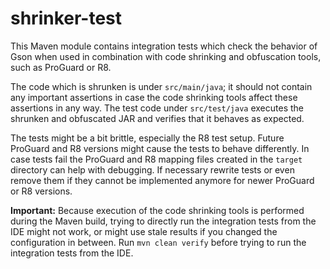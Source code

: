 # shrinker-test

This Maven module contains integration tests which check the behavior of Gson when used in combination with code shrinking and obfuscation tools, such as ProGuard or R8.

The code which is shrunken is under `src/main/java`; it should not contain any important assertions in case the code shrinking tools affect these assertions in any way. The test code under `src/test/java` executes the shrunken and obfuscated JAR and verifies that it behaves as expected.

The tests might be a bit brittle, especially the R8 test setup. Future ProGuard and R8 versions might cause the tests to behave differently. In case tests fail the ProGuard and R8 mapping files created in the `target` directory can help with debugging. If necessary rewrite tests or even remove them if they cannot be implemented anymore for newer ProGuard or R8 versions.

**Important:** Because execution of the code shrinking tools is performed during the Maven build, trying to directly run the integration tests from the IDE might not work, or might use stale results if you changed the configuration in between. Run `mvn clean verify` before trying to run the integration tests from the IDE.
